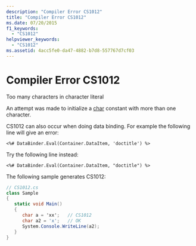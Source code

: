 ```yaml
---
description: "Compiler Error CS1012"
title: "Compiler Error CS1012"
ms.date: 07/20/2015
f1_keywords: 
  - "CS1012"
helpviewer_keywords: 
  - "CS1012"
ms.assetid: 4acc5fe0-da47-4882-b7d8-557767d7cf03
---
```

# Compiler Error CS1012
Too many characters in character literal  
  
 An attempt was made to initialize a [char](../language-reference/builtin-types/char.md) constant with more than one character.  
  
 CS1012 can also occur when doing data binding. For example the following line will give an error:  
  
 `<%# DataBinder.Eval(Container.DataItem, 'doctitle') %>`  
  
 Try the following line instead:  
  
 `<%# DataBinder.Eval(Container.DataItem, "doctitle") %>`  
  
 The following sample generates CS1012:  
  
```csharp  
// CS1012.cs  
class Sample  
{  
   static void Main()  
   {  
      char a = 'xx';   // CS1012  
      char a2 = 'x';   // OK  
      System.Console.WriteLine(a2);  
   }  
}  
```
